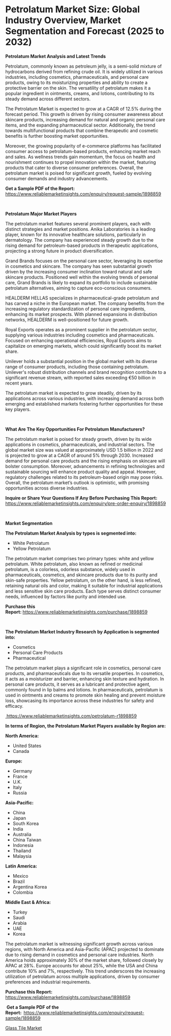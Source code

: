 <p><h1>Petrolatum Market Size: Global Industry Overview, Market Segmentation and Forecast (2025 to 2032)</h1></p><p><strong>Petrolatum Market Analysis and Latest Trends</strong></p>
<p><p>Petrolatum, commonly known as petroleum jelly, is a semi-solid mixture of hydrocarbons derived from refining crude oil. It is widely utilized in various industries, including cosmetics, pharmaceuticals, and personal care products, owing to its moisturizing properties and ability to create a protective barrier on the skin. The versatility of petrolatum makes it a popular ingredient in ointments, creams, and lotions, contributing to its steady demand across different sectors.</p><p>The Petrolatum Market is expected to grow at a CAGR of 12.5% during the forecast period. This growth is driven by rising consumer awareness about skincare products, increasing demand for natural and organic personal care items, and the expanding pharmaceutical sector. Additionally, the trend towards multifunctional products that combine therapeutic and cosmetic benefits is further boosting market opportunities.</p><p>Moreover, the growing popularity of e-commerce platforms has facilitated consumer access to petrolatum-based products, enhancing market reach and sales. As wellness trends gain momentum, the focus on health and nourishment continues to propel innovation within the market, featuring products that cater to diverse consumer preferences. Overall, the petrolatum market is poised for significant growth, fueled by evolving consumer demands and industry advancements.</p></p>
<p><strong>Get a Sample PDF of the Report:&nbsp;</strong> <a href="https://www.reliablemarketinsights.com/enquiry/request-sample/1898859?utm_campaign=2951&utm_medium=2&utm_source=Github&utm_content=ia&utm_term=31032025&utm_id=petrolatum">https://www.reliablemarketinsights.com/enquiry/request-sample/1898859</a></p>
<p>&nbsp;</p>
<p><strong>Petrolatum Major Market Players</strong></p>
<p><p>The petrolatum market features several prominent players, each with distinct strategies and market positions. Anika Laboratories is a leading player, known for its innovative healthcare solutions, particularly in dermatology. The company has experienced steady growth due to the rising demand for petroleum-based products in therapeutic applications, projecting a strong future in product diversification.</p><p>Grand Brands focuses on the personal care sector, leveraging its expertise in cosmetics and skincare. The company has seen substantial growth driven by the increasing consumer inclination toward natural and safe skincare products. Positioned well within the evolving trends of personal care, Grand Brands is likely to expand its portfolio to include sustainable petrolatum alternatives, aiming to capture eco-conscious consumers.</p><p>HEALDERM HELLAS specializes in pharmaceutical-grade petrolatum and has carved a niche in the European market. The company benefits from the increasing regulatory standardization of personal care ingredients, enhancing its market prospects. With planned expansions in distribution networks, HEALDERM is well-positioned for future growth.</p><p>Royal Exports operates as a prominent supplier in the petrolatum sector, supplying various industries including cosmetics and pharmaceuticals. Focused on enhancing operational efficiencies, Royal Exports aims to capitalize on emerging markets, which could significantly boost its market share.</p><p>Unilever holds a substantial position in the global market with its diverse range of consumer products, including those containing petrolatum. Unilever's robust distribution channels and brand recognition contribute to a significant revenue stream, with reported sales exceeding €50 billion in recent years. </p><p>The petrolatum market is expected to grow steadily, driven by its applications across various industries, with increasing demand across both emerging and established markets fostering further opportunities for these key players.</p></p>
<p>&nbsp;</p>
<p><strong>What Are The Key Opportunities For Petrolatum Manufacturers?</strong></p>
<p><p>The petrolatum market is poised for steady growth, driven by its wide applications in cosmetics, pharmaceuticals, and industrial sectors. The global market size was valued at approximately USD 1.5 billion in 2022 and is projected to grow at a CAGR of around 5% through 2030. Increased demand for personal care products and the rising emphasis on skincare will bolster consumption. Moreover, advancements in refining technologies and sustainable sourcing will enhance product quality and appeal. However, regulatory challenges related to its petroleum-based origin may pose risks. Overall, the petrolatum market’s outlook is optimistic, with promising opportunities across diverse industries.</p></p>
<p><strong>Inquire or Share Your Questions If Any Before Purchasing This Report:</strong> <a href="https://www.reliablemarketinsights.com/enquiry/pre-order-enquiry/1898859?utm_campaign=2951&utm_medium=2&utm_source=Github&utm_content=ia&utm_term=31032025&utm_id=petrolatum">https://www.reliablemarketinsights.com/enquiry/pre-order-enquiry/1898859</a></p>
<p>&nbsp;</p>
<p><strong>Market Segmentation</strong></p>
<p><strong>The Petrolatum Market Analysis by types is segmented into:</strong></p>
<p><ul><li>White Petrolatum</li><li>Yellow Petrolatum</li></ul></p>
<p><p>The petrolatum market comprises two primary types: white and yellow petrolatum. White petrolatum, also known as refined or medicinal petrolatum, is a colorless, odorless substance, widely used in pharmaceuticals, cosmetics, and skincare products due to its purity and skin-safe properties. Yellow petrolatum, on the other hand, is less refined, retaining natural oils and color, making it suitable for industrial applications and less sensitive skin care products. Each type serves distinct consumer needs, influenced by factors like purity and intended use.</p></p>
<p><strong>Purchase this Report:&nbsp;</strong><a href="https://www.reliablemarketinsights.com/purchase/1898859?utm_campaign=2951&utm_medium=2&utm_source=Github&utm_content=ia&utm_term=31032025&utm_id=petrolatum">https://www.reliablemarketinsights.com/purchase/1898859</a></p>
<p>&nbsp;</p>
<p><strong>The Petrolatum Market Industry Research by Application is segmented into:</strong></p>
<p><ul><li>Cosmetics</li><li>Personal Care Products</li><li>Pharmaceutical</li></ul></p>
<p><p>The petrolatum market plays a significant role in cosmetics, personal care products, and pharmaceuticals due to its versatile properties. In cosmetics, it acts as a moisturizer and barrier, enhancing skin texture and hydration. In personal care products, it serves as a lubricant and protective agent, commonly found in lip balms and lotions. In pharmaceuticals, petrolatum is used in ointments and creams to promote skin healing and prevent moisture loss, showcasing its importance across these industries for safety and efficacy.</p></p>
<p><a href="https://www.reliablemarketinsights.com/petrolatum-r1898859?utm_campaign=2951&utm_medium=2&utm_source=Github&utm_content=ia&utm_term=31032025&utm_id=petrolatum">&nbsp;https://www.reliablemarketinsights.com/petrolatum-r1898859</a></p>
<p><strong>In terms of Region, the Petrolatum Market Players available by Region are:</strong></p>
<p>
    <p> <strong> North America: </strong>
        <ul>
            <li>United States</li>
            <li>Canada</li>
        </ul>
        </p> 
    <p> <strong> Europe: </strong>
        <ul>
            <li>Germany</li>
            <li>France</li>
            <li>U.K.</li>
            <li>Italy</li>
            <li>Russia</li>
        </ul>
        </p> 
    <p> <strong> Asia-Pacific: </strong>
        <ul>
            <li>China</li>
            <li>Japan</li>
            <li>South Korea</li>
            <li>India</li>
            <li>Australia</li>
            <li>China Taiwan</li>
            <li>Indonesia</li>
            <li>Thailand</li>
            <li>Malaysia</li>
        </ul>
        </p> 
    <p> <strong> Latin America: </strong>
        <ul>
            <li>Mexico</li>
            <li>Brazil</li>
            <li>Argentina Korea</li>
            <li>Colombia</li>
        </ul>
        </p> 
    <p> <strong> Middle East & Africa: </strong>
        <ul>
            <li>Turkey</li>
            <li>Saudi</li>
            <li>Arabia</li>
            <li>UAE</li>
            <li>Korea</li>
        </ul>
    </p>
    </p>
<p><p>The petrolatum market is witnessing significant growth across various regions, with North America and Asia-Pacific (APAC) projected to dominate due to rising demand in cosmetics and personal care industries. North America holds approximately 30% of the market share, followed closely by APAC at 28%. Europe accounts for about 25%, while the USA and China contribute 10% and 7%, respectively. This trend underscores the increasing utilization of petrolatum across multiple applications, driven by consumer preferences and industrial requirements.</p></p>
<p><strong>Purchase this Report: </strong><a href="https://www.reliablemarketinsights.com/purchase/1898859?utm_campaign=2951&utm_medium=2&utm_source=Github&utm_content=ia&utm_term=31032025&utm_id=petrolatum">https://www.reliablemarketinsights.com/purchase/1898859</a></p>
<p>&nbsp;<strong>Get a Sample PDF of the Report:&nbsp;&nbsp;</strong><a href="https://www.reliablemarketinsights.com/enquiry/request-sample/1898859?utm_campaign=2951&utm_medium=2&utm_source=Github&utm_content=ia&utm_term=31032025&utm_id=petrolatum">https://www.reliablemarketinsights.com/enquiry/request-sample/1898859</a></p>
<p><strong></strong></p>
<p><p><a href="https://github.com/hannajuana198484/Market-Research-Report-List-1/blob/main/glass-tile-market.md?utm_campaign=2951&utm_medium=2&utm_source=Github&utm_content=ia&utm_term=31032025&utm_id=petrolatum">Glass Tile Market</a></p></p>